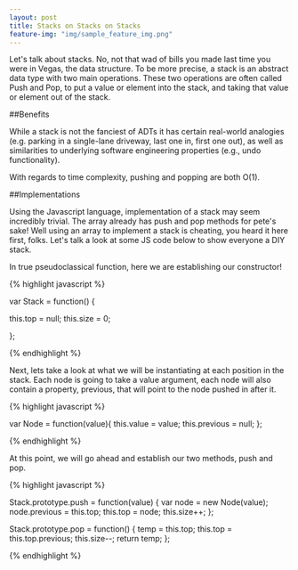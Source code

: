 ```yaml
---
layout: post
title: Stacks on Stacks on Stacks
feature-img: "img/sample_feature_img.png"
---
```


Let's talk about stacks. No, not that wad of bills you made last time you were in Vegas, the data structure. To be more precise, a stack is an abstract data type with two main operations. These two operations are often called Push and Pop, to put a value or element into the stack, and taking that value or element out of the stack.

##Benefits

While a stack is not the fanciest of ADTs it has certain real-world analogies (e.g. parking in a single-lane driveway, last one in, first one out), as well as similarities to underlying software engineering properties (e.g., undo functionality).

With regards to time complexity, pushing and popping are both O(1). 

##Implementations

Using the Javascript language, implementation of a stack may seem incredibly trivial. The array already has push and pop methods for pete's sake! Well using an array to implement a stack is cheating, you heard it here first, folks. Let's talk a look at some JS code below to show everyone a DIY stack.

In true pseudoclassical function, here we are establishing our constructor!

{% highlight javascript %}

var Stack = function() {

  this.top = null;
  this.size = 0;

};

{% endhighlight %}

Next, lets take a look at what we will be instantiating at each position in the stack. Each node is going to take a value argument, each node will also contain a property, previous, that will point to the node pushed in after it.

{% highlight javascript %}

var Node = function(value){
  this.value = value;
  this.previous = null;
};

{% endhighlight %}

At this point, we will go ahead and establish our two methods, push and pop.

{% highlight javascript %}

Stack.prototype.push = function(value) {
  var node = new Node(value);
  node.previous = this.top;
  this.top = node;
  this.size++;
};

Stack.prototype.pop = function() {
  temp = this.top;
  this.top = this.top.previous;
  this.size--;
  return temp;
};

{% endhighlight %}